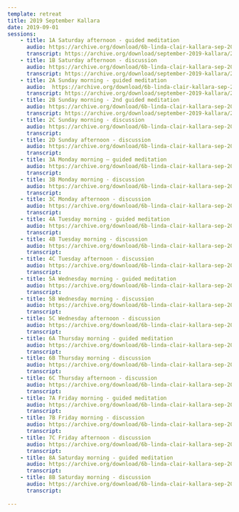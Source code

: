 ```yaml
---
template: retreat
title: 2019 September Kallara
date: 2019-09-01
sessions:
    - title: 1A Saturday afternoon - guided meditation
      audio: https://archive.org/download/6b-linda-clair-kallara-sep-2019/2019%20September%20Kallara%20/1a-linda-clair-kallara-sep-2019.mp3
      transcript: https://archive.org/download/september-2019-kallara/2019%20September%20PDF%20trans/1A%20September%202019%20Kallara.pdf
    - title: 1B Saturday afternoon - discussion
      audio: https://archive.org/download/6b-linda-clair-kallara-sep-2019/2019%20September%20Kallara%20/1b-linda-clair-kallara-sep-2019.mp3
      transcript: https://archive.org/download/september-2019-kallara/2019%20September%20PDF%20trans/1B%20September%202019%20Kallara%20.pdf
    - title: 2A Sunday morning - guided meditation
      audio:  https://archive.org/download/6b-linda-clair-kallara-sep-2019/2019%20September%20Kallara%20/2a-linda-clair-kallara-sep-2019.mp3
      transcript: https://archive.org/download/september-2019-kallara/2019%20September%20PDF%20trans/2A%20September%202019%20Kallara.pdf
    - title: 2B Sunday morning - 2nd guided meditation
      audio: https://archive.org/download/6b-linda-clair-kallara-sep-2019/2019%20September%20Kallara%20/2b-linda-clair-kallara-sep-2019.mp3
      transcript: https://archive.org/download/september-2019-kallara/2019%20September%20PDF%20trans/2B%20September%202019%20Kallara.pdf
    - title: 2C Sunday morning - discussion
      audio: https://archive.org/download/6b-linda-clair-kallara-sep-2019/2019%20September%20Kallara%20/2c-linda-clair-kallara-sep-2019.mp3
      transcript:
    - title: 2D Sunday afternoon - discussion
      audio: https://archive.org/download/6b-linda-clair-kallara-sep-2019/2019%20September%20Kallara%20/2d-linda-clair-kallara-sep-2019.mp3
      transcript:
    - title: 3A Monday morning – guided meditation
      audio: https://archive.org/download/6b-linda-clair-kallara-sep-2019/2019%20September%20Kallara%20/3a-linda-clair-kallara-sep-2019.mp3
      transcript:
    - title: 3B Monday morning - discussion
      audio: https://archive.org/download/6b-linda-clair-kallara-sep-2019/2019%20September%20Kallara%20/3b-linda-clair-kallara-sep-2019.mp3
      transcript:
    - title: 3C Monday afternoon - discussion
      audio: https://archive.org/download/6b-linda-clair-kallara-sep-2019/2019%20September%20Kallara%20/3c-linda-clair-kallara-sep-2019.mp3
      transcript:
    - title: 4A Tuesday morning - guided meditation
      audio: https://archive.org/download/6b-linda-clair-kallara-sep-2019/2019%20September%20Kallara%20/4a-linda-clair-kallara-sep-2019.mp3
      transcript:
    - title: 4B Tuesday morning - discussion
      audio: https://archive.org/download/6b-linda-clair-kallara-sep-2019/2019%20September%20Kallara%20/4b-linda-clair-kallara-sep-2019.mp3
      transcript:
    - title: 4C Tuesday afternoon - discussion
      audio: https://archive.org/download/6b-linda-clair-kallara-sep-2019/2019%20September%20Kallara%20/4c-linda-clair-kallara-sep-2019.mp3
      transcript:
    - title: 5A Wednesday morning - guided meditation
      audio: https://archive.org/download/6b-linda-clair-kallara-sep-2019/2019%20September%20Kallara%20/5a-linda-clair-kallara-sep-2019.mp3
      transcript:
    - title: 5B Wednesday morning - discussion
      audio: https://archive.org/download/6b-linda-clair-kallara-sep-2019/2019%20September%20Kallara%20/5b-linda-clair-kallara-sep-2019.mp3
      transcript:
    - title: 5C Wednesday afternoon - discussion
      audio: https://archive.org/download/6b-linda-clair-kallara-sep-2019/2019%20September%20Kallara%20/5c-linda-clair-kallara-sep-2019.mp3
      transcript:
    - title: 6A Thursday morning - guided meditation
      audio: https://archive.org/download/6b-linda-clair-kallara-sep-2019/2019%20September%20Kallara%20/6a-linda-clair-kallara-sep-2019.mp3
      transcript:
    - title: 6B Thursday morning - discussion
      audio: https://archive.org/download/6b-linda-clair-kallara-sep-2019/2019%20September%20Kallara%20/6b-linda-clair-kallara-sep-2019.mp3
      transcript:
    - title: 6C Thursday afternoon - discussion
      audio: https://archive.org/download/6b-linda-clair-kallara-sep-2019/2019%20September%20Kallara%20/6c-linda-clair-kallara-sep-2019.mp3
      transcript:
    - title: 7A Friday morning - guided meditation
      audio: https://archive.org/download/6b-linda-clair-kallara-sep-2019/2019%20September%20Kallara%20/7a-linda-clair-kallara-sep-2019.mp3
      transcript:
    - title: 7B Friday morning - discussion
      audio: https://archive.org/download/6b-linda-clair-kallara-sep-2019/2019%20September%20Kallara%20/7b-linda-clair-kallara-sep-2019.mp3
      transcript:
    - title: 7C Friday afternoon - discussion
      audio: https://archive.org/download/6b-linda-clair-kallara-sep-2019/2019%20September%20Kallara%20/7c-linda-clair-kallara-sep-2019.mp3
      transcript:
    - title: 8A Saturday morning - guided meditation
      audio: https://archive.org/download/6b-linda-clair-kallara-sep-2019/2019%20September%20Kallara%20/8a-linda-clair-kallara-sep-2019.mp3
      transcript:
    - title: 8B Saturday morning - discussion
      audio: https://archive.org/download/6b-linda-clair-kallara-sep-2019/2019%20September%20Kallara%20/8b-linda-clair-kallara-sep-2019.mp3
      transcript:
    
---
```

